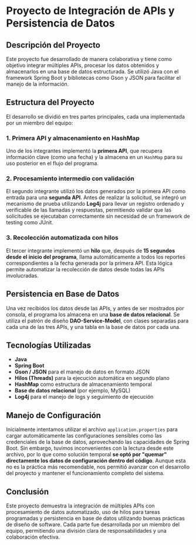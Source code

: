 # Proyecto de Integración de APIs y Persistencia de Datos

## Descripción del Proyecto

Este proyecto fue desarrollado de manera colaborativa y tiene como objetivo integrar múltiples APIs, procesar los datos obtenidos y almacenarlos en una base de datos estructurada. Se utilizó Java con el framework Spring Boot y bibliotecas como Gson y JSON para facilitar el manejo de la información.

## Estructura del Proyecto

El desarrollo se dividió en tres partes principales, cada una implementada por un miembro del equipo:

### 1. Primera API y almacenamiento en HashMap

Uno de los integrantes implementó la **primera API**, que recupera información clave (como una fecha) y la almacena en un `HashMap` para su uso posterior en el flujo del programa.

### 2. Procesamiento intermedio con validación

El segundo integrante utilizó los datos generados por la primera API como entrada para una **segunda API**. Antes de realizar la solicitud, se integró un mecanismo de prueba utilizando **Log4j** para llevar un registro ordenado y verificable de las llamadas y respuestas, permitiendo validar que las solicitudes se ejecutaban correctamente sin necesidad de un framework de testing como JUnit.

### 3. Recolección automatizada con hilos

El tercer integrante implementó un **hilo** que, después de **15 segundos desde el inicio del programa**, llama automáticamente a todos los reportes correspondientes a la fecha generada por la primera API. Esta lógica permite automatizar la recolección de datos desde todas las APIs involucradas.

## Persistencia en Base de Datos

Una vez recibidos los datos desde las APIs, y antes de ser mostrados por consola, el programa los almacena en una **base de datos relacional**. Se utiliza el patrón de diseño **DAO-Service-Model**, con clases separadas para cada una de las tres APIs, y una tabla en la base de datos por cada una.

## Tecnologías Utilizadas

- **Java**
- **Spring Boot**
- **Gson / JSON** para el manejo de datos en formato JSON
- **Hilos (Threads)** para la ejecución automática en segundo plano
- **HashMap** como estructura de almacenamiento temporal
- **Base de datos relacional** (por ejemplo, MySQL)
- **Log4j** para el manejo de logs y seguimiento de ejecución

## Manejo de Configuración

Inicialmente intentamos utilizar el archivo `application.properties` para cargar automáticamente las configuraciones sensibles como las credenciales de la base de datos, aprovechando las capacidades de Spring Boot. Sin embargo, tuvimos inconvenientes con la lectura desde este archivo, por lo que como solución temporal **se optó por "quemar" directamente los datos de configuración dentro del código**. Aunque esta no es la práctica más recomendable, nos permitió avanzar con el desarrollo del proyecto y mantener el funcionamiento completo del sistema.

## Conclusión

Este proyecto demuestra la integración de múltiples APIs con procesamiento de datos automatizado, uso de hilos para tareas programadas y persistencia en base de datos utilizando buenas prácticas de diseño de software. Cada parte fue desarrollada por un miembro del equipo, permitiendo una división clara de responsabilidades y una colaboración efectiva.

